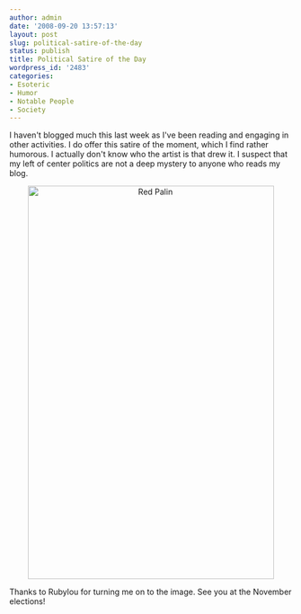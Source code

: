 ```yaml
---
author: admin
date: '2008-09-20 13:57:13'
layout: post
slug: political-satire-of-the-day
status: publish
title: Political Satire of the Day
wordpress_id: '2483'
categories:
- Esoteric
- Humor
- Notable People
- Society
---
```

I haven't blogged much this last week as I've been reading and engaging in other activities. I do offer this satire of the moment, which I find rather humorous. I actually don't know who the artist is that drew it. I suspect that my left of center politics are not a deep mystery to anyone who reads my blog.
<p align="center"><a title="Red Palin by albill, on Flickr" href="http://www.flickr.com/photos/albill/2873712416/"><img src="http://farm4.static.flickr.com/3180/2873712416_ab38412119_o.png" alt="Red Palin" width="438" height="700" /></a></p>
Thanks to Rubylou for turning me on to the image. See you at the November elections!
